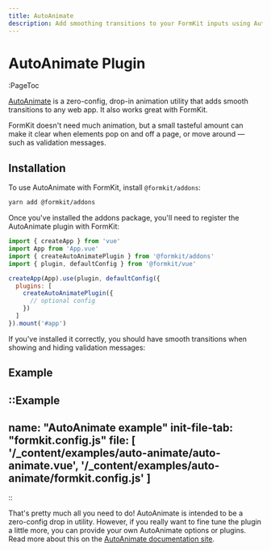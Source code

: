 ```yaml
---
title: AutoAnimate
description: Add smoothing transitions to your FormKit inputs using AutoAnimate.
---
```


# AutoAnimate Plugin

:PageToc

[AutoAnimate](https://auto-animate.formkit.com/) is a zero-config, drop-in animation utility that adds smooth transitions to any web app. It also works great with FormKit.

FormKit doesn't need much animation, but a small tasteful amount can make it clear when elements pop on and off a page, or move around — such as validation messages.

<VideoCard
  title="Using AutoAnimate with FormKit"
  poster="https://cdn.formk.it/web-assets/formkit-poster.jpg"
  watch-time="1 min"
  youtube-id="UpN1-tkQcjk">
</VideoCard>

## Installation

To use AutoAnimate with FormKit, install `@formkit/addons`:

<client-only>

```bash
yarn add @formkit/addons
```

</client-only>

Once you've installed the addons package, you'll need to register the AutoAnimate plugin with FormKit:

<client-only>

```js
import { createApp } from 'vue'
import App from 'App.vue'
import { createAutoAnimatePlugin } from '@formkit/addons'
import { plugin, defaultConfig } from '@formkit/vue'

createApp(App).use(plugin, defaultConfig({
  plugins: [
    createAutoAnimatePlugin({
      // optional config
    })
  ]
}).mount('#app')
```

</client-only>

If you've installed it correctly, you should have smooth transitions when showing and hiding validation messages:

## Example

::Example
---
name: "AutoAnimate example"
init-file-tab: "formkit.config.js"
file: [
'/\_content/examples/auto-animate/auto-animate.vue',
'/\_content/examples/auto-animate/formkit.config.js'
]
---
::

That's pretty much all you need to do! AutoAnimate is intended to be a zero-config drop in utility. However, if you really want to fine tune the plugin a little more, you can provide your own AutoAnimate options or plugins. Read more about this on the [AutoAnimate documentation site](https://auto-animate.formkit.com/#usage).

